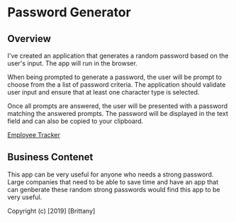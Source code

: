 # Password Generator


## Overview

I've created an application that generates a random password based on the user's input. The app will run in the browser.
 
When being prompted to generate a password, the user will be prompt to choose from the a list of password criteria. The application should validate user input and ensure that at least one character type is selected.

Once all prompts are answered, the user will be presented with a password matching the answered prompts. The password will be displayed in the text field and can also be copied to your clipboard.


[Employee Tracker](passwordgenerator.png)

## Business Contenet

This app can be very useful for anyone who needs a strong password. Large companies that need to be able to save time and have an app that can genberate these random strong passwords would find this app to be very useful.


Copyright (c) [2019] [Brittany]
